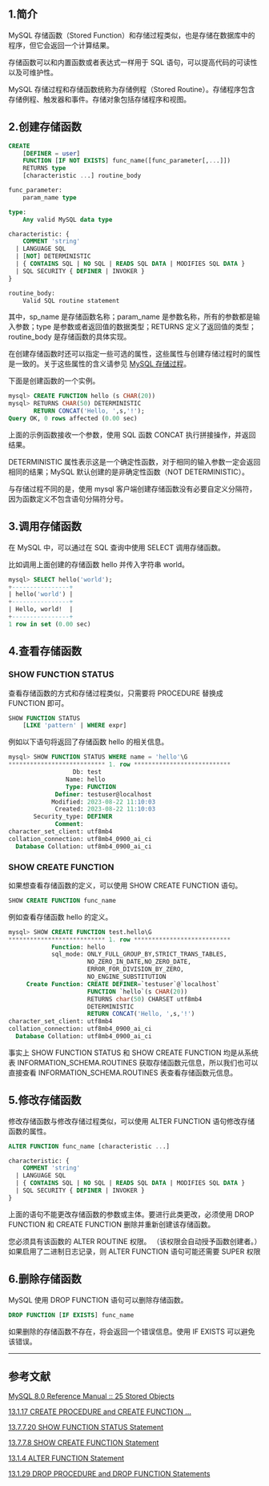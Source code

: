﻿## 1.简介
MySQL 存储函数（Stored Function）和存储过程类似，也是存储在数据库中的程序，但它会返回一个计算结果。

存储函数可以和内置函数或者表达式一样用于 SQL 语句，可以提高代码的可读性以及可维护性。

MySQL 存储过程和存储函数统称为存储例程（Stored Routine）。存储程序包含存储例程、触发器和事件。存储对象包括存储程序和视图。
## 2.创建存储函数
```sql
CREATE
    [DEFINER = user]
    FUNCTION [IF NOT EXISTS] func_name([func_parameter[,...]])
    RETURNS type
    [characteristic ...] routine_body

func_parameter:
    param_name type

type:
    Any valid MySQL data type

characteristic: {
    COMMENT 'string'
  | LANGUAGE SQL
  | [NOT] DETERMINISTIC
  | { CONTAINS SQL | NO SQL | READS SQL DATA | MODIFIES SQL DATA }
  | SQL SECURITY { DEFINER | INVOKER }
}

routine_body:
    Valid SQL routine statement
```

其中，sp_name 是存储函数名称；param_name 是参数名称，所有的参数都是输入参数；type 是参数或者返回值的数据类型；RETURNS 定义了返回值的类型；routine_body 是存储函数的具体实现。

在创建存储函数时还可以指定一些可选的属性，这些属性与创建存储过程时的属性是一致的。关于这些属性的含义请参见 [MySQL 存储过程](https://blog.csdn.net/K346K346/article/details/51801977)。

下面是创建函数的一个实例。
```sql
mysql> CREATE FUNCTION hello (s CHAR(20))
mysql> RETURNS CHAR(50) DETERMINISTIC
       RETURN CONCAT('Hello, ',s,'!');
Query OK, 0 rows affected (0.00 sec)
```
上面的示例函数接收一个参数，使用 SQL 函数 CONCAT 执行拼接操作，并返回结果。 

DETERMINISTIC 属性表示这是一个确定性函数，对于相同的输入参数一定会返回相同的结果；MySQL 默认创建的是非确定性函数（NOT DETERMINISTIC）。

与存储过程不同的是，使用  mysql 客户端创建存储函数没有必要自定义分隔符，因为函数定义不包含语句分隔符分号。
## 3.调用存储函数
在 MySQL 中，可以通过在 SQL 查询中使用 SELECT 调用存储函数。

比如调用上面创建的存储函数 hello 并传入字符串 world。
```sql
mysql> SELECT hello('world');
+----------------+
| hello('world') |
+----------------+
| Hello, world!  |
+----------------+
1 row in set (0.00 sec)
```
## 4.查看存储函数
### SHOW FUNCTION STATUS
查看存储函数的方式和存储过程类似，只需要将 PROCEDURE 替换成 FUNCTION 即可。
```sql
SHOW FUNCTION STATUS
    [LIKE 'pattern' | WHERE expr]
```
例如以下语句将返回了存储函数 hello 的相关信息。
```sql
mysql> SHOW FUNCTION STATUS WHERE name = 'hello'\G
*************************** 1. row ***************************
                  Db: test
                Name: hello
                Type: FUNCTION
             Definer: testuser@localhost
            Modified: 2023-08-22 11:10:03
             Created: 2023-08-22 11:10:03
       Security_type: DEFINER
             Comment:
character_set_client: utf8mb4
collation_connection: utf8mb4_0900_ai_ci
  Database Collation: utf8mb4_0900_ai_ci
```
### SHOW CREATE FUNCTION
如果想查看存储函数的定义，可以使用 SHOW CREATE FUNCTION 语句。
```sql
SHOW CREATE FUNCTION func_name
```
例如查看存储函数 hello 的定义。
```sql
mysql> SHOW CREATE FUNCTION test.hello\G
*************************** 1. row ***************************
            Function: hello
            sql_mode: ONLY_FULL_GROUP_BY,STRICT_TRANS_TABLES,
                      NO_ZERO_IN_DATE,NO_ZERO_DATE,
                      ERROR_FOR_DIVISION_BY_ZERO,
                      NO_ENGINE_SUBSTITUTION
     Create Function: CREATE DEFINER=`testuser`@`localhost`
                      FUNCTION `hello`(s CHAR(20))
                      RETURNS char(50) CHARSET utf8mb4
                      DETERMINISTIC
                      RETURN CONCAT('Hello, ',s,'!')
character_set_client: utf8mb4
collation_connection: utf8mb4_0900_ai_ci
  Database Collation: utf8mb4_0900_ai_ci
```
事实上 SHOW FUNCTION STATUS 和 SHOW CREATE FUNCTION 均是从系统表 INFORMATION_SCHEMA.ROUTINES 获取存储函数元信息，所以我们也可以直接查看 INFORMATION_SCHEMA.ROUTINES 表查看存储函数元信息。
## 5.修改存储函数
修改存储函数与修改存储过程类似，可以使用 ALTER FUNCTION 语句修改存储函数的属性。
```sql
ALTER FUNCTION func_name [characteristic ...]

characteristic: {
    COMMENT 'string'
  | LANGUAGE SQL
  | { CONTAINS SQL | NO SQL | READS SQL DATA | MODIFIES SQL DATA }
  | SQL SECURITY { DEFINER | INVOKER }
}
```
上面的语句不能更改存储函数的参数或主体。要进行此类更改，必须使用 DROP FUNCTION 和 CREATE FUNCTION 删除并重新创建该存储函数。

您必须具有该函数的 ALTER ROUTINE 权限。 （该权限会自动授予函数创建者。）如果启用了二进制日志记录，则 ALTER FUNCTION 语句可能还需要 SUPER 权限
## 6.删除存储函数
MySQL 使用 DROP FUNCTION 语句可以删除存储函数。
```sql
DROP FUNCTION [IF EXISTS] func_name
```
如果删除的存储函数不存在，将会返回一个错误信息。使用 IF EXISTS 可以避免该错误。

---
## 参考文献
[MySQL 8.0 Reference Manual :: 25 Stored Objects](https://dev.mysql.com/doc/refman/8.0/en/stored-objects.html)

[13.1.17 CREATE PROCEDURE and CREATE FUNCTION ...](https://dev.mysql.com/doc/refman/8.0/en/create-procedure.html)

[13.7.7.20 SHOW FUNCTION STATUS Statement](https://dev.mysql.com/doc/refman/8.0/en/show-function-status.html)

[13.7.7.8 SHOW CREATE FUNCTION Statement](https://dev.mysql.com/doc/refman/8.0/en/show-create-function.html)

[13.1.4 ALTER FUNCTION Statement](https://dev.mysql.com/doc/refman/8.0/en/alter-function.html)

[13.1.29 DROP PROCEDURE and DROP FUNCTION Statements](https://dev.mysql.com/doc/refman/8.0/en/drop-procedure.html)
